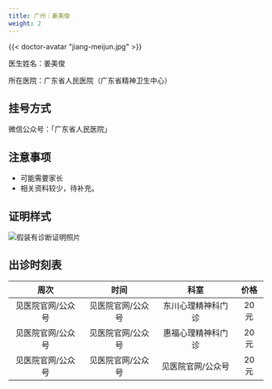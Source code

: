 ```yaml
---
title: 广州｜姜美俊
weight: 2
---
```


{{< doctor-avatar "jiang-meijun.jpg" >}}

医生姓名：姜美俊

所在医院：广东省人民医院（广东省精神卫生中心）

## 挂号方式

微信公众号：「广东省人民医院」

## 注意事项

- 可能需要家长
- 相关资料较少，待补充。

## 证明样式

![假装有诊断证明照片](images/doctor/proof/jiang-meijun.jpg)

## 出诊时刻表

| 周次 | 时间 | 科室 | 价格 |
| :---: | :---: | :---: | :---: |
| 见医院官网/公众号 | 见医院官网/公众号 | 东川心理精神科门诊 | 20 元 |
| 见医院官网/公众号 | 见医院官网/公众号 | 惠福心理精神科门诊 | 20 元 |
| 见医院官网/公众号 | 见医院官网/公众号 | 见医院官网/公众号 | 20 元 |
